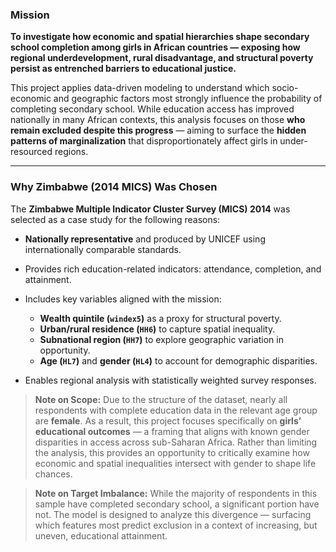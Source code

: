 

### Mission

**To investigate how economic and spatial hierarchies shape secondary school completion among girls in African countries — exposing how regional underdevelopment, rural disadvantage, and structural poverty persist as entrenched barriers to educational justice.**

This project applies data-driven modeling to understand which socio-economic and geographic factors most strongly influence the probability of completing secondary school. While education access has improved nationally in many African contexts, this analysis focuses on those **who remain excluded despite this progress** — aiming to surface the **hidden patterns of marginalization** that disproportionately affect girls in under-resourced regions.

---

### Why Zimbabwe (2014 MICS) Was Chosen

The **Zimbabwe Multiple Indicator Cluster Survey (MICS) 2014** was selected as a case study for the following reasons:

* **Nationally representative** and produced by UNICEF using internationally comparable standards.
* Provides rich education-related indicators: attendance, completion, and attainment.
* Includes key variables aligned with the mission:

  * **Wealth quintile (`windex5`)** as a proxy for structural poverty.
  * **Urban/rural residence (`HH6`)** to capture spatial inequality.
  * **Subnational region (`HH7`)** to explore geographic variation in opportunity.
  * **Age (`HL7`)** and **gender (`HL4`)** to account for demographic disparities.
* Enables regional analysis with statistically weighted survey responses.

> **Note on Scope:**
> Due to the structure of the dataset, nearly all respondents with complete education data in the relevant age group are **female**. As a result, this project focuses specifically on **girls’ educational outcomes** — a framing that aligns with known gender disparities in access across sub-Saharan Africa. Rather than limiting the analysis, this provides an opportunity to critically examine how economic and spatial inequalities intersect with gender to shape life chances.

> **Note on Target Imbalance:**
> While the majority of respondents in this sample have completed secondary school, a significant portion have not. The model is designed to analyze this divergence — surfacing which features most predict exclusion in a context of increasing, but uneven, educational attainment.
